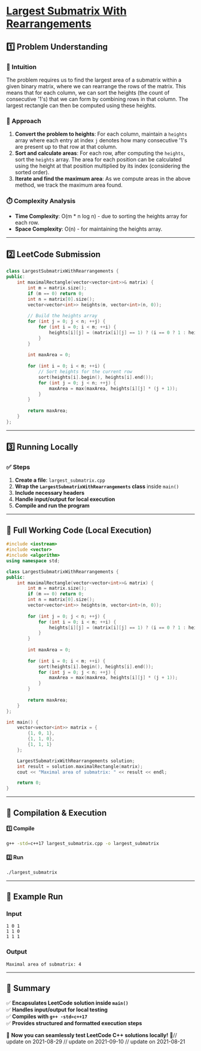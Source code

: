 # **[Largest Submatrix With Rearrangements](https://leetcode.com/problems/largest-submatrix-with-rearrangements/description/)**  

## **1️⃣ Problem Understanding**  
### **📌 Intuition**  
The problem requires us to find the largest area of a submatrix within a given binary matrix, where we can rearrange the rows of the matrix. This means that for each column, we can sort the heights (the count of consecutive '1's) that we can form by combining rows in that column. The largest rectangle can then be computed using these heights.

### **🚀 Approach**  
1. **Convert the problem to heights**: For each column, maintain a `heights` array where each entry at index `j` denotes how many consecutive '1's are present up to that row at that column.
2. **Sort and calculate areas**: For each row, after computing the `heights`, sort the `heights` array. The area for each position can be calculated using the height at that position multiplied by its index (considering the sorted order).
3. **Iterate and find the maximum area**: As we compute areas in the above method, we track the maximum area found.

### **⏱️ Complexity Analysis**  
- **Time Complexity**: O(m * n log n) - due to sorting the heights array for each row.
- **Space Complexity**: O(n) - for maintaining the heights array.  

---

## **2️⃣ LeetCode Submission**  
```cpp
class LargestSubmatrixWithRearrangements {
public:
    int maximalRectangle(vector<vector<int>>& matrix) {
        int m = matrix.size();
        if (m == 0) return 0;
        int n = matrix[0].size();
        vector<vector<int>> heights(m, vector<int>(n, 0));
        
        // Build the heights array
        for (int j = 0; j < n; ++j) {
            for (int i = 0; i < m; ++i) {
                heights[i][j] = (matrix[i][j] == 1) ? (i == 0 ? 1 : heights[i - 1][j] + 1) : 0;
            }
        }
        
        int maxArea = 0;
        
        for (int i = 0; i < m; ++i) {
            // Sort heights for the current row
            sort(heights[i].begin(), heights[i].end());
            for (int j = 0; j < n; ++j) {
                maxArea = max(maxArea, heights[i][j] * (j + 1));
            }
        }
        
        return maxArea;
    }
};
```  

---  

## **3️⃣ Running Locally**  
### **✅ Steps**  
1. **Create a file**: `largest_submatrix.cpp`  
2. **Wrap the `LargestSubmatrixWithRearrangements` class** inside `main()`  
3. **Include necessary headers**  
4. **Handle input/output for local execution**  
5. **Compile and run the program**  

---  

## **📝 Full Working Code (Local Execution)**  
```cpp
#include <iostream>
#include <vector>
#include <algorithm>
using namespace std;

class LargestSubmatrixWithRearrangements {
public:
    int maximalRectangle(vector<vector<int>>& matrix) {
        int m = matrix.size();
        if (m == 0) return 0;
        int n = matrix[0].size();
        vector<vector<int>> heights(m, vector<int>(n, 0));
        
        for (int j = 0; j < n; ++j) {
            for (int i = 0; i < m; ++i) {
                heights[i][j] = (matrix[i][j] == 1) ? (i == 0 ? 1 : heights[i - 1][j] + 1) : 0;
            }
        }
        
        int maxArea = 0;
        
        for (int i = 0; i < m; ++i) {
            sort(heights[i].begin(), heights[i].end());
            for (int j = 0; j < n; ++j) {
                maxArea = max(maxArea, heights[i][j] * (j + 1));
            }
        }
        
        return maxArea;
    }
};

int main() {
    vector<vector<int>> matrix = {
        {1, 0, 1},
        {1, 1, 0},
        {1, 1, 1}
    };

    LargestSubmatrixWithRearrangements solution;
    int result = solution.maximalRectangle(matrix);
    cout << "Maximal area of submatrix: " << result << endl;

    return 0;
}
```  

---  

## **🔧 Compilation & Execution**  
#### **1️⃣ Compile**  
```bash
g++ -std=c++17 largest_submatrix.cpp -o largest_submatrix
```  

#### **2️⃣ Run**  
```bash
./largest_submatrix
```  

---  

## **🎯 Example Run**  
### **Input**  
```
1 0 1
1 1 0
1 1 1
```  
### **Output**  
```
Maximal area of submatrix: 4
```  

---  

## **📌 Summary**  
✅ **Encapsulates LeetCode solution inside `main()`**  
✅ **Handles input/output for local testing**  
✅ **Compiles with `g++ -std=c++17`**  
✅ **Provides structured and formatted execution steps**  

🚀 **Now you can seamlessly test LeetCode C++ solutions locally!** 🚀// update on 2021-08-29
// update on 2021-09-10
// update on 2021-08-21
